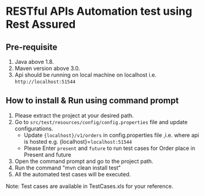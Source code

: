 # RESTful APIs Automation test using Rest Assured 
## Pre-requisite
1. Java above 1.8.
2. Maven version above 3.0.
3. Api should be running on local machine on localhost i.e. `http://localhost:51544`
## How to install & Run using command prompt
1. Please extract the project at your desired path.
2. Go to `src/test/resources/config/config.properties` file and update configurations. 
	* Update `{localhost}/v1/orders` in config.properties file ,i.e. where api is hosted  e.g. {localhost}=`localhost:51544`
  	* Please Enter `present` and `future` to run test cases for Order place in Present and future
3.  Open the command prompt and go to the project path.
4.  Run the command "mvn clean install test"
5.  All the automated test cases will be executed.

Note: Test cases are available in TestCases.xls for your reference.

